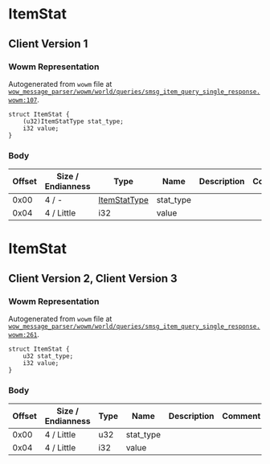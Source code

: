 # ItemStat

## Client Version 1

### Wowm Representation

Autogenerated from `wowm` file at [`wow_message_parser/wowm/world/queries/smsg_item_query_single_response.wowm:107`](https://github.com/gtker/wow_messages/tree/main/wow_message_parser/wowm/world/queries/smsg_item_query_single_response.wowm#L107).
```rust,ignore
struct ItemStat {
    (u32)ItemStatType stat_type;
    i32 value;
}
```
### Body

| Offset | Size / Endianness | Type | Name | Description | Comment |
| ------ | ----------------- | ---- | ---- | ----------- | ------- |
| 0x00 | 4 / - | [ItemStatType](itemstattype.md) | stat_type |  |  |
| 0x04 | 4 / Little | i32 | value |  |  |

# ItemStat

## Client Version 2, Client Version 3

### Wowm Representation

Autogenerated from `wowm` file at [`wow_message_parser/wowm/world/queries/smsg_item_query_single_response.wowm:261`](https://github.com/gtker/wow_messages/tree/main/wow_message_parser/wowm/world/queries/smsg_item_query_single_response.wowm#L261).
```rust,ignore
struct ItemStat {
    u32 stat_type;
    i32 value;
}
```
### Body

| Offset | Size / Endianness | Type | Name | Description | Comment |
| ------ | ----------------- | ---- | ---- | ----------- | ------- |
| 0x00 | 4 / Little | u32 | stat_type |  |  |
| 0x04 | 4 / Little | i32 | value |  |  |

